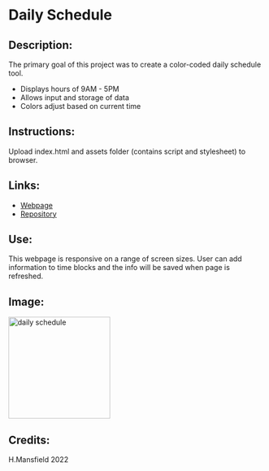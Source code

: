 # Daily Schedule

## Description:

The primary goal of this project was to create a color-coded daily schedule tool.

- Displays hours of 9AM - 5PM
- Allows input and storage of data
- Colors adjust based on current time

## Instructions:

Upload index.html and assets folder (contains script and stylesheet) to browser.

## Links:

- [Webpage](https://lornaburns.github.io/daily-schedule/)
- [Repository](https://github.com/lornaburns/daily-schedule)

## Use:

This webpage is responsive on a range of screen sizes. User can add information to time blocks and the info will be saved when page is refreshed.

## Image:

<img src="" alt="daily schedule" width="200"/>

## Credits:
H.Mansfield 2022



